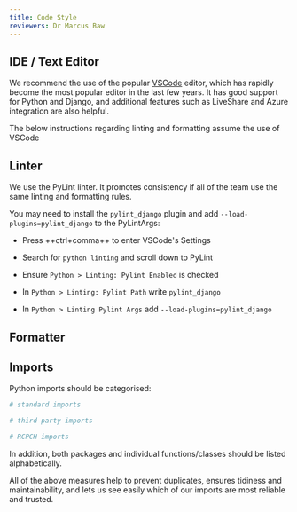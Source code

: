 ```yaml
---
title: Code Style
reviewers: Dr Marcus Baw
---
```


## IDE / Text Editor

We recommend the use of the popular [VSCode](https://code.visualstudio.com/) editor, which has rapidly become the most popular editor in the last few years. It has good support for Python and Django, and additional features such as LiveShare and Azure integration are also helpful.

The below instructions regarding linting and formatting assume the use of VSCode

## Linter

We use the PyLint linter. It promotes consistency if all of the team use the same linting and formatting rules.

You may need to install the `pylint_django` plugin and add `--load-plugins=pylint_django` to the PyLintArgs:

* Press ++ctrl+comma++ to enter VSCode's Settings

* Search for `python linting` and scroll down to PyLint
  
* Ensure `Python > Linting: Pylint Enabled` is checked

* In `Python > Linting: Pylint Path` write `pylint_django`

* In `Python > Linting Pylint Args` add `--load-plugins=pylint_django`



## Formatter

## Imports

Python imports should be categorised:

```python
# standard imports

# third party imports

# RCPCH imports
```

In addition, both packages and individual functions/classes should be listed alphabetically.

All of the above measures help to prevent duplicates, ensures tidiness and maintainability, and lets us see easily which of our imports are most reliable and trusted.
